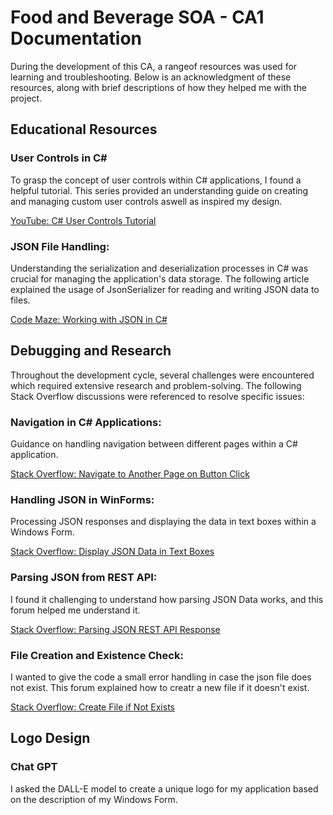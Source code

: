 # Food and Beverage SOA - CA1 Documentation
During the development of this CA, a rangeof resources was used for learning and troubleshooting. Below is an acknowledgment of these resources, along with brief descriptions of how they helped me with the project.

## Educational Resources
### User Controls in C# 
To grasp the concept of user controls within C# applications, I found a helpful tutorial. This series provided an understanding guide on creating and managing custom user controls aswell as inspired my design.

[YouTube: C# User Controls Tutorial](https://www.youtube.com/watch?v=WB6HSZ0nwq0&list=LL&index=7)

### JSON File Handling: 
Understanding the serialization and deserialization processes in C# was crucial for managing the application's data storage. The following article explained the usage of JsonSerializer for reading and writing JSON data to files.

[Code Maze: Working with JSON in C#](https://code-maze.com/csharp-read-and-process-json-file/#:~:text=Here%2C%20we%20create%20a%20JsonSerializer,data%20from%20the%20stream%20reader.)

## Debugging and Research
Throughout the development cycle, several challenges were encountered which required extensive research and problem-solving. The following Stack Overflow discussions were referenced to resolve specific issues:

### Navigation in C# Applications: 
Guidance on handling navigation between different pages within a C# application.

[Stack Overflow: Navigate to Another Page on Button Click](https://stackoverflow.com/questions/33716818/navigate-to-another-page-on-button-click)

### Handling JSON in WinForms:
Processing JSON responses and displaying the data in text boxes within a Windows Form.

[Stack Overflow: Display JSON Data in Text Boxes](https://stackoverflow.com/questions/41683798/convert-json-from-get-request-into-text-boxes-in-c-sharp-winforms-application)

### Parsing JSON from REST API: 
I found it challenging to understand how parsing JSON Data works, and this forum helped me understand it.

[Stack Overflow: Parsing JSON REST API Response](https://stackoverflow.com/questions/18490599/parsing-json-rest-api-response-in-c-sharp)

### File Creation and Existence Check:
I wanted to give the code a small error handling in case the json file does not exist. This forum explained how to creatr a new file if it doesn't exist.

[Stack Overflow: Create File if Not Exists](https://stackoverflow.com/questions/10383053/create-file-if-file-does-not-exist)

## Logo Design
### Chat GPT
I asked the DALL-E model to create a unique logo for my application based on the description of my Windows Form.
